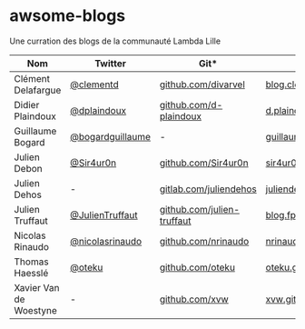 # awsome-blogs
Une curration des blogs de la communauté Lambda Lille

| Nom | Twitter | Git* | Blog | Mastodon |
|-----|---------|------|------|----------|
| Clément Delafargue | [@clementd](https://twitter.com/clementd) | [github.com/divarvel](https://github.com/divarvel) | [blog.clement.delafargue.name](https://blog.clement.delafargue.name) | |
| Didier Plaindoux | [@dplaindoux](https://twitter.com/dplaindoux) | [github.com/d-plaindoux](https://github.com/d-plaindoux) | [d.plaindoux.free.fr/](http://d.plaindoux.free.fr/) | |
| Guillaume Bogard | [@bogardguillaume](https://twitter.com/bogardguillaume) | - | [guillaumebogard.dev/](https://guillaumebogard.dev/) | |
| Julien Debon  | [@Sir4ur0n](https://twitter.com/Sir4ur0n) | [github.com/Sir4ur0n](https://github.com/Sir4ur0n) | [sir4ur0n.github.io/](https://sir4ur0n.github.io/) | |
| Julien Dehos  | - | [gitlab.com/juliendehos](https://gitlab.com/juliendehos) | [juliendehos.gitlab.io/](https://juliendehos.gitlab.io/) | |
| Julien Truffaut  | [@JulienTruffaut](https://twitter.com/JulienTruffaut) | [github.com/julien-truffaut](https://github.com/julien-truffaut) | [blog.fp-tower.com/](https://blog.fp-tower.com/) | |
| Nicolas Rinaudo | [@nicolasrinaudo](https://twitter.com/nicolasrinaudo) | [github.com/nrinaudo](https://github.com/nrinaudo) | [nrinaudo.github.io](https://nrinaudo.github.io/) | |
| Thomas Haesslé  | [@oteku](https://twitter.com/oteku) | [github.com/oteku](https://github.com/oteku) | [oteku.github.io/](https://oteku.github.io/) | |
| Xavier Van de Woestyne  | - | [github.com/xvw](https://github.com/xvw) | [xvw.github.io/](https://xvw.github.io/) | [xvw@merveilles.town](https://merveilles.town/@xvw) |
